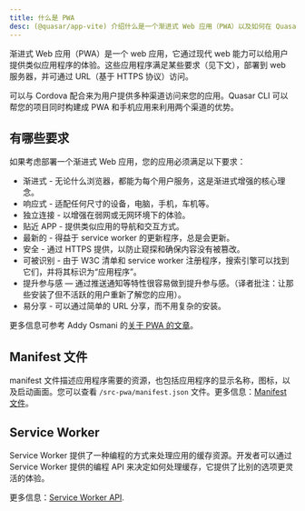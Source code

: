 ```yaml
---
title: 什么是 PWA
desc: (@quasar/app-vite) 介绍什么是一个渐进式 Web 应用（PWA）以及如何在 Quasar 应用中使用它。
---
```

渐进式 Web 应用（PWA）是一个 web 应用，它通过现代 web 能力可以给用户提供类似应用程序的体验。这些应用程序满足某些要求（见下文），部署到 web 服务器，并可通过 URL（基于 HTTPS 协议）访问。

可以与 Cordova 配合来为用户提供多种渠道访问来您的应用。Quasar CLI 可以帮您的项目同时构建成 PWA 和手机应用来利用两个渠道的优势。

## 有哪些要求
如果考虑部署一个渐进式 Web 应用，您的应用必须满足以下要求：

* 渐进式 - 无论什么浏览器，都能为每个用户服务，这是渐进式增强的核心理念。
* 响应式 - 适配任何尺寸的设备，电脑，手机，车机等。
* 独立连接 - 以增强在弱网或无网环境下的体验。
* 贴近 APP - 提供类似应用的导航和交互方式。
* 最新的 - 得益于 service worker 的更新程序，总是会更新。
* 安全 - 通过 HTTPS 提供，以防止窥探和确保内容没有被篡改。
* 可被识别 - 由于 W3C 清单和 service worker 注册程序，搜索引擎可以找到它们，并将其标识为“应用程序”。
* 提升参与感 — 通过推送通知等特性很容易做到提升参与感。（译者批注：让那些安装了但不活跃的用户重新了解您的应用）。
* 易分享 - 可以通过简单的 URL 分享，而不用复杂的安装。

更多信息可参考 Addy Osmani 的[关于 PWA 的文章](https://addyosmani.com/blog/getting-started-with-progressive-web-apps/)。

## Manifest 文件
manifest 文件描述应用程序需要的资源，也包括应用程序的显示名称，图标，以及启动画面。您可以查看 `/src-pwa/manifest.json` 文件。更多信息：[Manifest 文件](https://developer.mozilla.org/en-US/docs/Web/Manifest)。

## Service Worker
Service Worker 提供了一种编程的方式来处理应用的缓存资源。开发者可以通过 Service Worker 提供的编程 API 来决定如何处理缓存，它提供了比别的选项更灵活的体验。

更多信息：[Service Worker API](https://developer.mozilla.org/en-US/docs/Web/API/Service_Worker_API).
